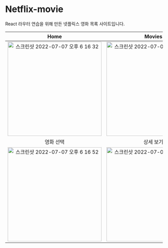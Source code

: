 # Netflix-movie

React 라우터 연습을 위해 만든 넷플릭스 영화 목록 사이트입니다.

|Home|Movies|
|:-:|:-:|
|<img width="300" alt="스크린샷 2022-07-07 오후 6 16 32" src="https://user-images.githubusercontent.com/88651937/177800765-0a8303b5-8d11-487c-a2d5-b598854f3ab6.png">|<img width="300" alt="스크린샷 2022-07-07 오후 6 16 38" src="https://user-images.githubusercontent.com/88651937/177800798-fb89a393-cb6a-4124-b116-3fef86d7ac73.png">|
|영화 선택|상세 보기|
<img width="300" alt="스크린샷 2022-07-07 오후 6 16 52" src="https://user-images.githubusercontent.com/88651937/177800804-9320c801-ae93-42b9-841a-84514ba96634.png">|<img width="300" alt="스크린샷 2022-07-07 오후 6 16 56" src="https://user-images.githubusercontent.com/88651937/177800809-3080e337-0c55-4633-a7a0-f3d8aed3d8f2.png">|
